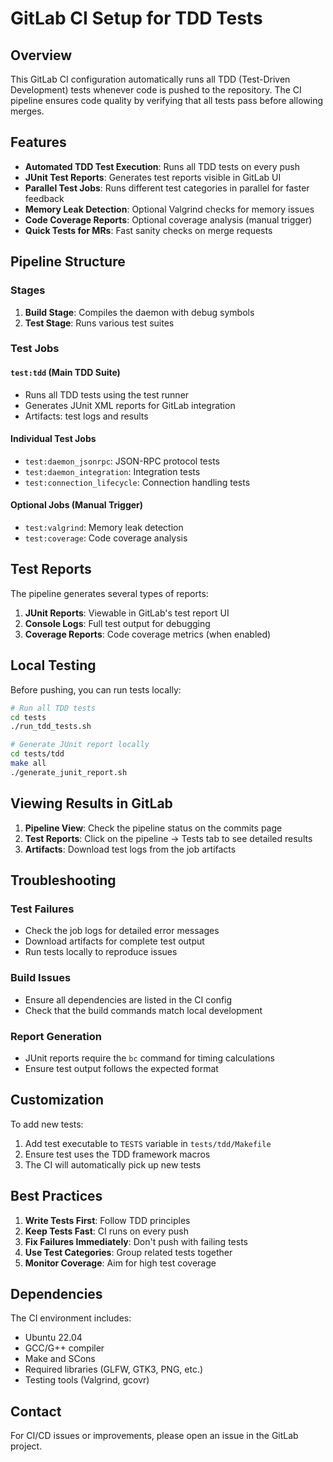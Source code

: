 # GitLab CI Setup for TDD Tests

## Overview

This GitLab CI configuration automatically runs all TDD (Test-Driven Development) tests whenever code is pushed to the repository. The CI pipeline ensures code quality by verifying that all tests pass before allowing merges.

## Features

- **Automated TDD Test Execution**: Runs all TDD tests on every push
- **JUnit Test Reports**: Generates test reports visible in GitLab UI
- **Parallel Test Jobs**: Runs different test categories in parallel for faster feedback
- **Memory Leak Detection**: Optional Valgrind checks for memory issues
- **Code Coverage Reports**: Optional coverage analysis (manual trigger)
- **Quick Tests for MRs**: Fast sanity checks on merge requests

## Pipeline Structure

### Stages
1. **Build Stage**: Compiles the daemon with debug symbols
2. **Test Stage**: Runs various test suites

### Test Jobs

#### `test:tdd` (Main TDD Suite)
- Runs all TDD tests using the test runner
- Generates JUnit XML reports for GitLab integration
- Artifacts: test logs and results

#### Individual Test Jobs
- `test:daemon_jsonrpc`: JSON-RPC protocol tests
- `test:daemon_integration`: Integration tests
- `test:connection_lifecycle`: Connection handling tests

#### Optional Jobs (Manual Trigger)
- `test:valgrind`: Memory leak detection
- `test:coverage`: Code coverage analysis

## Test Reports

The pipeline generates several types of reports:

1. **JUnit Reports**: Viewable in GitLab's test report UI
2. **Console Logs**: Full test output for debugging
3. **Coverage Reports**: Code coverage metrics (when enabled)

## Local Testing

Before pushing, you can run tests locally:

```bash
# Run all TDD tests
cd tests
./run_tdd_tests.sh

# Generate JUnit report locally
cd tests/tdd
make all
./generate_junit_report.sh
```

## Viewing Results in GitLab

1. **Pipeline View**: Check the pipeline status on the commits page
2. **Test Reports**: Click on the pipeline → Tests tab to see detailed results
3. **Artifacts**: Download test logs from the job artifacts

## Troubleshooting

### Test Failures
- Check the job logs for detailed error messages
- Download artifacts for complete test output
- Run tests locally to reproduce issues

### Build Issues
- Ensure all dependencies are listed in the CI config
- Check that the build commands match local development

### Report Generation
- JUnit reports require the `bc` command for timing calculations
- Ensure test output follows the expected format

## Customization

To add new tests:
1. Add test executable to `TESTS` variable in `tests/tdd/Makefile`
2. Ensure test uses the TDD framework macros
3. The CI will automatically pick up new tests

## Best Practices

1. **Write Tests First**: Follow TDD principles
2. **Keep Tests Fast**: CI runs on every push
3. **Fix Failures Immediately**: Don't push with failing tests
4. **Use Test Categories**: Group related tests together
5. **Monitor Coverage**: Aim for high test coverage

## Dependencies

The CI environment includes:
- Ubuntu 22.04
- GCC/G++ compiler
- Make and SCons
- Required libraries (GLFW, GTK3, PNG, etc.)
- Testing tools (Valgrind, gcovr)

## Contact

For CI/CD issues or improvements, please open an issue in the GitLab project.